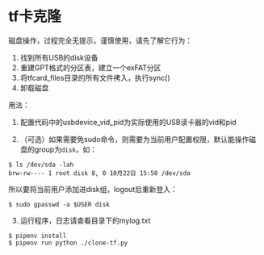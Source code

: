# tf卡克隆

磁盘操作，过程完全无提示，谨慎使用，请先了解它行为：

1. 找到所有USB的disk设备
2. 重建GPT格式的分区表，建立一个exFAT分区
3. 将tfcard_files目录的所有文件拷入，执行sync()
4. 卸载磁盘

用法：

1. 配置代码中的usbdevice_vid_pid为实际使用的USB读卡器的vid和pid

2. （可选）如果需要免sudo命令，则需要为当前用户配置权限，默认能操作磁盘的group为`disk`，如：

```
$ ls /dev/sda -lah
brw-rw---- 1 root disk 8, 0 10月22日 15:50 /dev/sda
```

所以要将当前用户添加进disk组，logout后重新登入：

```
$ sudo gpasswd -a $USER disk
```

3. 运行程序，日志请查看目录下的mylog.txt

```
$ pipenv install
$ pipenv run python ./clone-tf.py
```
